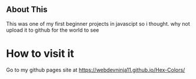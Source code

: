 ## About This
This was one of my first beginner projects in javascipt so i thought.
why not upload it to github for the world to see
# How to visit it
Go to my github pages site at
https://webdevninja11.github.io/Hex-Colors/
